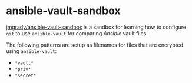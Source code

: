 # ansible-vault-sandbox

[jmgrady/ansible-vault-sandbox](https://github.com/jmgrady/ansible-vault-sandbox)
is a sandbox for learning how to configure `git` to use `ansible-vault` for comparing
_Ansible_ vault files.

The following patterns are setup as filenames for files that are encrypted using
`ansible-vault`:

- `*vault*`
- `*priv*`
- `*secret*`
